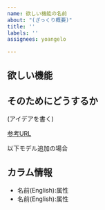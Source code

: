 ```yaml
---
name: 欲しい機能の名前
about: "(ざっくり概要)"
title: ''
labels: ''
assignees: yoangelo

---
```


## 欲しい機能

## そのためにどうするか
(アイデアを書く)

[参考URL]()

以下モデル追加の場合
## カラム情報
- 名前(English):属性
- 名前(English):属性

